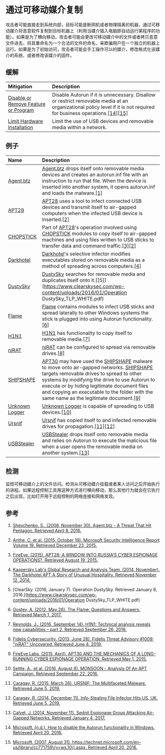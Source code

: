 # 通过可移动媒介复制

攻击者可能直接走到系统内部，目标可能是断网机或者物理隔离的机器，通过可移动媒介将恶意软件复制到目标机器上（利用当媒介插入电脑即自动运行某程序的功能）。如果是为了横向移动，攻击者可能会更改可移动媒介中的文件或者拷贝恶意文件进去，将其重命名为一个合法的文件的命名，来欺骗用户在一个独立的机器上运行。如果是为了初始访问，攻击者可能会手工操作可以的媒介，修改格式化该媒介的系统、或者修改该媒介的固件。

## 缓解

| Mitigation | Description |
| :--- | :--- |
| [Disable or Remove Feature or Program](https://attack.mitre.org/mitigations/M1042) | Disable Autorun if it is unnecessary. Disallow or restrict removable media at an organizational policy level if it is not required for business operations.[\[14\]](https://support.microsoft.com/en-us/kb/967715)[\[15\]](https://technet.microsoft.com/en-us/library/cc772540%28v=ws.10%29.aspx) |
| [Limit Hardware Installation](https://attack.mitre.org/mitigations/M1034) | Limit the use of USB devices and removable media within a network. |

## 例子

| Name | Description |
| :--- | :--- |
| [Agent.btz](https://attack.mitre.org/software/S0092) | [Agent.btz](https://attack.mitre.org/software/S0092) drops itself onto removable media devices and creates an autorun.inf file with an instruction to run that file. When the device is inserted into another system, it opens autorun.inf and loads the malware.[\[1\]](http://blog.threatexpert.com/2008/11/agentbtz-threat-that-hit-pentagon.html) |
| [APT28](https://attack.mitre.org/groups/G0007) | [APT28](https://attack.mitre.org/groups/G0007) uses a tool to infect connected USB devices and transmit itself to air-gapped computers when the infected USB device is inserted.[\[2\]](http://download.microsoft.com/download/4/4/C/44CDEF0E-7924-4787-A56A-16261691ACE3/Microsoft_Security_Intelligence_Report_Volume_19_English.pdf) |
| [CHOPSTICK](https://attack.mitre.org/software/S0023) | Part of [APT28](https://attack.mitre.org/groups/G0007)'s operation involved using [CHOPSTICK](https://attack.mitre.org/software/S0023) modules to copy itself to air-gapped machines and using files written to USB sticks to transfer data and command traffic.[\[3\]](https://www.fireeye.com/content/dam/fireeye-www/global/en/current-threats/pdfs/rpt-apt28.pdf)[\[2\]](http://download.microsoft.com/download/4/4/C/44CDEF0E-7924-4787-A56A-16261691ACE3/Microsoft_Security_Intelligence_Report_Volume_19_English.pdf) |
| [Darkhotel](https://attack.mitre.org/groups/G0012) | [Darkhotel](https://attack.mitre.org/groups/G0012)'s selective infector modifies executables stored on removable media as a method of spreading across computers.[\[4\]](https://media.kasperskycontenthub.com/wp-content/uploads/sites/43/2018/03/08070903/darkhotel_kl_07.11.pdf) |
| [DustySky](https://attack.mitre.org/software/S0062) | [DustySky](https://attack.mitre.org/software/S0062) searches for removable media and duplicates itself onto it.[\[5\]](https://www.clearskysec.com/wp-content/uploads/2016/01/Operation DustySky_TLP_WHITE.pdf) |
| [Flame](https://attack.mitre.org/software/S0143) | [Flame](https://attack.mitre.org/software/S0143) contains modules to infect USB sticks and spread laterally to other Windows systems the stick is plugged into using Autorun functionality.[\[6\]](https://securelist.com/the-flame-questions-and-answers-51/34344/) |
| [H1N1](https://attack.mitre.org/software/S0132) | [H1N1](https://attack.mitre.org/software/S0132) has functionality to copy itself to removable media.[\[7\]](http://blogs.cisco.com/security/h1n1-technical-analysis-reveals-new-capabilities-part-2) |
| [njRAT](https://attack.mitre.org/software/S0385) | [njRAT](https://attack.mitre.org/software/S0385) can be configured to spread via removable drives.[\[8\]](https://www.threatminer.org/_reports/2013/fta-1009---njrat-uncovered-1.pdf) |
| [SHIPSHAPE](https://attack.mitre.org/software/S0028) | [APT30](https://attack.mitre.org/groups/G0013) may have used the [SHIPSHAPE](https://attack.mitre.org/software/S0028) malware to move onto air-gapped networks. [SHIPSHAPE](https://attack.mitre.org/software/S0028) targets removable drives to spread to other systems by modifying the drive to use Autorun to execute or by hiding legitimate document files and copying an executable to the folder with the same name as the legitimate document.[\[9\]](https://www2.fireeye.com/rs/fireye/images/rpt-apt30.pdf) |
| [Unknown Logger](https://attack.mitre.org/software/S0130) | [Unknown Logger](https://attack.mitre.org/software/S0130) is capable of spreading to USB devices.[\[10\]](https://www.forcepoint.com/sites/default/files/resources/files/forcepoint-security-labs-monsoon-analysis-report.pdf) |
| [Ursnif](https://attack.mitre.org/software/S0386) | [Ursnif](https://attack.mitre.org/software/S0386) has copied itself to and infected removable drives for propagation.[\[11\]](https://blog.trendmicro.com/trendlabs-security-intelligence/ursnif-the-multifaceted-malware/?_ga=2.165628854.808042651.1508120821-744063452.1505819992)[\[12\]](https://blog.trendmicro.com/trendlabs-security-intelligence/info-stealing-file-infector-hits-us-uk/) |
| [USBStealer](https://attack.mitre.org/software/S0136) | [USBStealer](https://attack.mitre.org/software/S0136) drops itself onto removable media and relies on Autorun to execute the malicious file when a user opens the removable media on another system.[\[13\]](http://www.welivesecurity.com/2014/11/11/sednit-espionage-group-attacking-air-gapped-networks/) |

## 检测

监控可移动媒介上的文件访问。检测从可移动媒介挂载或者某人访问之后开始执行的进程。如果远程控制工具用这种方式进行横向移动，那么其他行为就会在它执行之后出现，比如打开用于远程控制的网络连接和网络发现。

## 参考

1. [Shevchenko, S.. \(2008, November 30\). Agent.btz - A Threat That Hit Pentagon. Retrieved April 8, 2016.](http://blog.threatexpert.com/2008/11/agentbtz-threat-that-hit-pentagon.html)

2. [Anthe, C. et al. \(2015, October 19\). Microsoft Security Intelligence Report Volume 19. Retrieved December 23, 2015.](http://download.microsoft.com/download/4/4/C/44CDEF0E-7924-4787-A56A-16261691ACE3/Microsoft_Security_Intelligence_Report_Volume_19_English.pdf)

3. [FireEye. \(2015\). APT28: A WINDOW INTO RUSSIA’S CYBER ESPIONAGE OPERATIONS?. Retrieved August 19, 2015.](https://www.fireeye.com/content/dam/fireeye-www/global/en/current-threats/pdfs/rpt-apt28.pdf)
4. [Kaspersky Lab's Global Research and Analysis Team. \(2014, November\). The Darkhotel APT A Story of Unusual Hospitality. Retrieved November 12, 2014.](https://media.kasperskycontenthub.com/wp-content/uploads/sites/43/2018/03/08070903/darkhotel_kl_07.11.pdf)
5. [ClearSky. \(2016, January 7\). Operation DustySky. Retrieved January 8, 2016.](https://www.clearskysec.com/wp-content/uploads/2016/01/Operation DustySky_TLP_WHITE.pdf)
6. [Gostev, A. \(2012, May 28\). The Flame: Questions and Answers. Retrieved March 1, 2017.](https://securelist.com/the-flame-questions-and-answers-51/34344/)
7. [Reynolds, J.. \(2016, September 14\). H1N1: Technical analysis reveals new capabilities – part 2. Retrieved September 26, 2016.](http://blogs.cisco.com/security/h1n1-technical-analysis-reveals-new-capabilities-part-2)
8. [Fidelis Cybersecurity. \(2013, June 28\). Fidelis Threat Advisory \#1009: "njRAT" Uncovered. Retrieved June 4, 2019.](https://www.threatminer.org/_reports/2013/fta-1009---njrat-uncovered-1.pdf)
9. [FireEye Labs. \(2015, April\). APT30 AND THE MECHANICS OF A LONG-RUNNING CYBER ESPIONAGE OPERATION. Retrieved May 1, 2015.](https://www2.fireeye.com/rs/fireye/images/rpt-apt30.pdf)
10. [Settle, A., et al. \(2016, August 8\). MONSOON - Analysis Of An APT Campaign. Retrieved September 22, 2016.](https://www.forcepoint.com/sites/default/files/resources/files/forcepoint-security-labs-monsoon-analysis-report.pdf)
11. [Caragay, R. \(2015, March 26\). URSNIF: The Multifaceted Malware. Retrieved June 5, 2019.](https://blog.trendmicro.com/trendlabs-security-intelligence/ursnif-the-multifaceted-malware/?_ga=2.165628854.808042651.1508120821-744063452.1505819992)
12. [Caragay, R. \(2014, December 11\). Info-Stealing File Infector Hits US, UK. Retrieved June 5, 2019.](https://blog.trendmicro.com/trendlabs-security-intelligence/info-stealing-file-infector-hits-us-uk/)
13. [Calvet, J. \(2014, November 11\). Sednit Espionage Group Attacking Air-Gapped Networks. Retrieved January 4, 2017.](http://www.welivesecurity.com/2014/11/11/sednit-espionage-group-attacking-air-gapped-networks/)
14. [Microsoft. \(n.d.\). How to disable the Autorun functionality in Windows. Retrieved April 20, 2016.](https://support.microsoft.com/en-us/kb/967715)
15. [Microsoft. \(2007, August 31\). https://technet.microsoft.com/en-us/library/cc771759\(v=ws.10\).aspx. Retrieved April 20, 2016.](https://technet.microsoft.com/en-us/library/cc772540%28v=ws.10%29.aspx)



